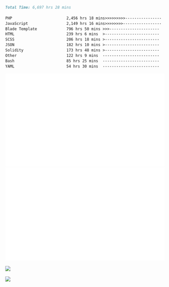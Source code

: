 <!--START_SECTION:waka-->

```markdown
Total Time: 6,697 hrs 28 mins

PHP                        2,456 hrs 18 mins>>>>>>>>>----------------   36.02 %
JavaScript                 2,149 hrs 16 mins>>>>>>>>-----------------   31.52 %
Blade Template             796 hrs 50 mins >>>----------------------   11.68 %
HTML                       239 hrs 6 mins  >------------------------   03.51 %
SCSS                       206 hrs 18 mins >------------------------   03.03 %
JSON                       182 hrs 10 mins >------------------------   02.67 %
Solidity                   173 hrs 48 mins >------------------------   02.55 %
Other                      122 hrs 9 mins  -------------------------   01.79 %
Bash                       85 hrs 25 mins  -------------------------   01.25 %
YAML                       54 hrs 30 mins  -------------------------   00.80 %
```

<!--END_SECTION:waka-->

![](https://raw.githubusercontent.com/DrMaxis/github-stats-transparent/output/generated/overview.svg)
![](https://raw.githubusercontent.com/DrMaxis/github-stats-transparent/output/generated/languages.svg)

![](https://git-readme-stats-drmaxis-projects.vercel.app/api?username=drmaxis&show_icons=true&theme=outrun&count_private=true&show=reviews,discussions_started,discussions_answered,prs_merged,prs_merged_percentage&custom_title=2024%20Github%20Rank)
 
<a href="https://count.getloli.com/"><img src="https://count.getloli.com/get/@:maxis-the-alchemist?theme=rule34"></a>
<!-- https://count.getloli.com/get/@alchemist?theme=rule34 -->
<br>
